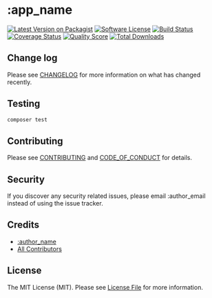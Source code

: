 # :app_name

[![Latest Version on Packagist][ico-version]][link-packagist]
[![Software License][ico-license]](LICENSE.md)
[![Build Status][ico-travis]][link-travis]
[![Coverage Status][ico-scrutinizer]][link-scrutinizer]
[![Quality Score][ico-code-quality]][link-code-quality]
[![Total Downloads][ico-downloads]][link-downloads]

## Change log

Please see [CHANGELOG](CHANGELOG.md) for more information on what has changed recently.

## Testing

```bash
composer test
```

## Contributing

Please see [CONTRIBUTING](CONTRIBUTING.md) and [CODE_OF_CONDUCT](CODE_OF_CONDUCT.md) for details.

## Security

If you discover any security related issues, please email :author_email instead of using the issue tracker.

## Credits

- [:author_name][link-author]
- [All Contributors][link-contributors]

## License

The MIT License (MIT). Please see [License File](LICENSE.md) for more information.

[ico-version]: https://img.shields.io/packagist/v/:vendor_name/:app_name.svg?style=flat-square
[ico-license]: https://img.shields.io/badge/license-MIT-brightgreen.svg?style=flat-square
[ico-travis]: https://img.shields.io/travis/:vendor_github/:app_name/master.svg?style=flat-square
[ico-scrutinizer]: https://img.shields.io/scrutinizer/coverage/g/:vendor_github/:app_name.svg?style=flat-square
[ico-code-quality]: https://img.shields.io/scrutinizer/g/:vendor_github/:app_name.svg?style=flat-square
[ico-downloads]: https://img.shields.io/packagist/dt/:vendor_name/:app_name.svg?style=flat-square
[link-packagist]: https://packagist.org/packages/:vendor_name/:app_name
[link-travis]: https://travis-ci.org/:vendor_github/:app_name
[link-scrutinizer]: https://scrutinizer-ci.com/g/:vendor_github/:app_name/code-structure
[link-code-quality]: https://scrutinizer-ci.com/g/:vendor_github/:app_name
[link-downloads]: https://packagist.org/packages/:vendor_name/:app_name
[link-author]: https://github.com/:author_github
[link-contributors]: ../../contributors
